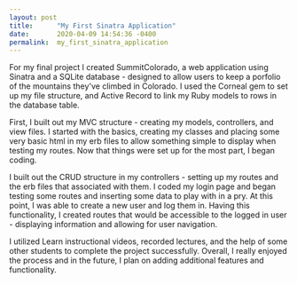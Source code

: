 ```yaml
---
layout: post
title:      "My First Sinatra Application"
date:       2020-04-09 14:54:36 -0400
permalink:  my_first_sinatra_application
---
```


For my final project I created SummitColorado, a web application using Sinatra and a SQLite database - designed to allow users to keep a porfolio of the mountains they've climbed in Colorado. I used the Corneal gem to set up my file structure, and Active Record to link my Ruby models to rows in the database table. 

First, I built out my MVC structure - creating my models, controllers, and view files. I started with the basics, creating my classes and placing some very basic html in my erb files to allow something simple to display when testing my routes. Now that things were set up for the most part, I began coding. 

I built out the CRUD structure in my controllers - setting up my routes and the erb files that associated with them. I coded my login page and began testing some routes and inserting some data to play with in a pry. At this point, I was able to create a new user and log them in. Having this functionality, I created routes that would be accessible to the logged in user - displaying information and allowing for user navigation.

I utilized Learn instructional videos, recorded lectures, and the help of some other students to complete the project successfully. Overall, I really enjoyed the process and in the future, I plan on adding additional features and functionality.


